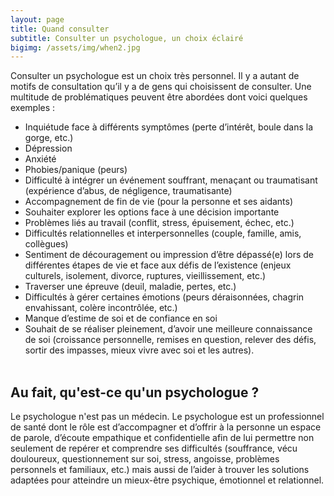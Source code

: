 ```yaml
---
layout: page
title: Quand consulter
subtitle: Consulter un psychologue, un choix éclairé
bigimg: /assets/img/when2.jpg
---
```


Consulter un psychologue est un choix très personnel. Il y a autant de motifs
de consultation qu’il y a de gens qui choisissent de consulter. Une multitude
de problématiques peuvent être abordées dont voici quelques exemples :

- Inquiétude face à différents symptômes (perte d’intérêt, boule dans la gorge,
  etc.)
- Dépression
- Anxiété
- Phobies/panique (peurs)
- Difficulté à intégrer un événement souffrant, menaçant ou traumatisant
  (expérience d’abus, de négligence, traumatisante) 
- Accompagnement de fin de vie (pour la personne et ses aidants)
- Souhaiter explorer les options face à une décision importante
- Problèmes liés au travail (conflit, stress, épuisement, échec, etc.)
- Difficultés relationnelles et interpersonnelles (couple, famille, amis,
  collègues)
- Sentiment de découragement ou impression d’être dépassé(e) lors de
  différentes étapes de vie et face aux défis de l’existence (enjeux culturels,
  isolement, divorce, ruptures, vieillissement, etc.) 
- Traverser une épreuve (deuil, maladie, pertes, etc.)
- Difficultés à gérer certaines émotions (peurs déraisonnées, chagrin
  envahissant, colère incontrôlée, etc.)
- Manque d’estime de soi et de confiance en soi
- Souhait de se réaliser pleinement, d’avoir une meilleure connaissance de soi
  (croissance personnelle, remises en question, relever des défis, sortir des
  impasses, mieux vivre avec soi et les autres). <br/> <br/>

Au fait, qu'est-ce qu'un psychologue ?
---

Le psychologue n'est pas un médecin. Le psychologue est un professionnel de
santé dont le rôle est d’accompagner et d’offrir à la personne un espace de
parole, d’écoute empathique et confidentielle afin de lui permettre non
seulement de repérer et comprendre ses difficultés (souffrance, vécu
douloureux, questionnement sur soi, stress, angoisse, problèmes personnels et
familiaux, etc.) mais aussi de l’aider à trouver les solutions adaptées pour
atteindre un mieux-être psychique, émotionnel et relationnel.

